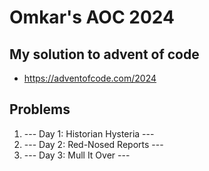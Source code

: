 # Omkar's AOC 2024

## My solution to advent of code
- https://adventofcode.com/2024

## Problems
1. --- Day 1: Historian Hysteria ---
2. --- Day 2: Red-Nosed Reports ---
3. --- Day 3: Mull It Over ---
